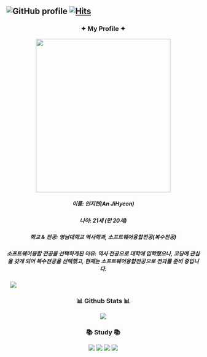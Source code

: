 ![GitHub profile](https://github.com/user-attachments/assets/7ce44cec-eab7-430b-aabc-51b7e5bc0b79)
[![Hits](https://hits.seeyoufarm.com/api/count/incr/badge.svg?url=https%3A%2F%2Fgithub.com%2Fjihyeon65%2Fjihyeon65&count_bg=%2379C83D&title_bg=%23555555&icon=&icon_color=%23E7E7E7&title=GitHub&edge_flat=false)](https://hits.seeyoufarm.com)
-------------------------
<h3 align="center"> ✦ My Profile ✦ </h3>
<div align=center>
<img src= "https://github.com/user-attachments/assets/efb1f303-a89d-47ad-8099-0a3bfce13439" width="350" height="400">
</div>
<h5 align=center> 이름: 안지현(An JiHyeon)</h5>
<h5 align=center> 나이: 21세 (만 20세)</h5>
<h5 align=center> 학교 & 전공: 영남대학교 역사학과, 소프트웨어융합전공(복수전공)</h5>
<h5 align=center> 소프트웨어융합 전공을 선택하게된 이유: 역사 전공으로 대학에 입학했으나, 코딩에 관심을 갖게 되어 복수전공을 선택했고, 현재는 소프트웨어융합전공으로 전과를 준비 중입니다.</h5>
<a href="https://instagram.com/alpox.dev">
    <img 
        src="http://img.shields.io/badge/-Instagram-white?style=flat&logo=Instagram&link=https://www.instagram.com/jjii._.65?igsh=ZW5zeGdjcnl5b2R1&utm_source=qr"
        style="height : auto; margin-left : 10px; margin-right : 10px;"/>
</a>
<h3 align="center"> 📊 Github Stats 📊 </h3>
<p align="center"> 
  <img src="https://github-readme-stats.vercel.app/api?username=jihyeon65&theme=buefy&show_icons=true"/></a>
</p>
<h3 align="center"> 📚 Study 📚 </h3>
<div align=center>
<img src="https://img.shields.io/badge/Python-3776AB?style=for-the-badge&logo=Python&logoColor=white"> <img src="https://img.shields.io/badge/Google Colab-F9AB00?style=for-the-badge&logo=Google Colab&logoColor=white">
<img src ="https://img.shields.io/badge/swift-F54A2A?style=for-the-badge&logo=swift&logoColor=white"> <img src="https://img.shields.io/badge/Xcode-147EFB?style=for-the-badge&logo=Xcode&logoColor=white"/>
    <br>
</div>
